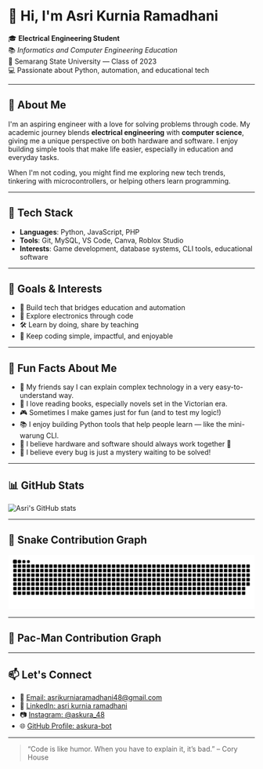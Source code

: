 # 👋 Hi, I'm Asri Kurnia Ramadhani

🎓 **Electrical Engineering Student**  
📚 *Informatics and Computer Engineering Education*  
🏫 Semarang State University — Class of 2023  
💻 Passionate about Python, automation, and educational tech

---

## 🚀 About Me

I'm an aspiring engineer with a love for solving problems through code. My academic journey blends **electrical engineering** with **computer science**, giving me a unique perspective on both hardware and software. I enjoy building simple tools that make life easier, especially in education and everyday tasks.

When I'm not coding, you might find me exploring new tech trends, tinkering with microcontrollers, or helping others learn programming.

---

## 🧰 Tech Stack

- **Languages**: Python, JavaScript, PHP 
- **Tools**: Git, MySQL, VS Code, Canva, Roblox Studio
- **Interests**: Game development, database systems, CLI tools, educational software

---

## 🎯 Goals & Interests

- 🤖 Build tech that bridges education and automation
- 🧪 Explore electronics through code
- 🛠️ Learn by doing, share by teaching
- 📘 Keep coding simple, impactful, and enjoyable

---

## 🎉 Fun Facts About Me

- 💬 My friends say I can explain complex technology in a very easy-to-understand way.
- 🍲 I love reading books, especially novels set in the Victorian era.
- 🎮 Sometimes I make games just for fun (and to test my logic!)
- 📚 I enjoy building Python tools that help people learn — like the mini-warung CLI.
- 📐 I believe hardware and software should always work together 🤝
- 🌈 I believe every bug is just a mystery waiting to be solved!

---

## 📊 GitHub Stats

![Asri's GitHub stats](https://github-readme-stats.vercel.app/api?username=askura-bot&show_icons=true&theme=tokyonight)

---

## 🐍 Snake Contribution Graph

![snake gif](https://github.com/askura-bot/askura-bot/blob/output/github-snake-dark.svg)

---

## 👾 Pac-Man Contribution Graph


---

## 📫 Let's Connect

- 📧 [Email: asrikurniaramadhani48@gmail.com](asrikurniaramadhani48@gmail.com)  
- 💼 [LinkedIn: asri kurnia ramadhani](www.linkedin.com/in/askura48)  
- 📷 [Instagram: @askura_48](https://www.instagram.com/askura_48/)
- 🌐 [GitHub Profile: askura-bot](https://github.com/askura-bot)

---

> “Code is like humor. When you have to explain it, it’s bad.” – Cory House
